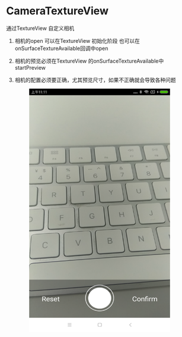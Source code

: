 # CameraTextureView
通过TextureView 自定义相机

1. 相机的open 可以在TextureView 初始化阶段 也可以在onSurfaceTextureAvailable回调中open

2. 相机的预览必须在TextureView 的onSurfaceTextureAvailable中startPreview

3. 相机的配置必须要正确，尤其预览尺寸，如果不正确就会导致各种问题


<div align="center">
<img width="380" height="654" src="https://github.com/UCodeUStory/CameraTextureView/blob/master/camera1.png"/>
</div>